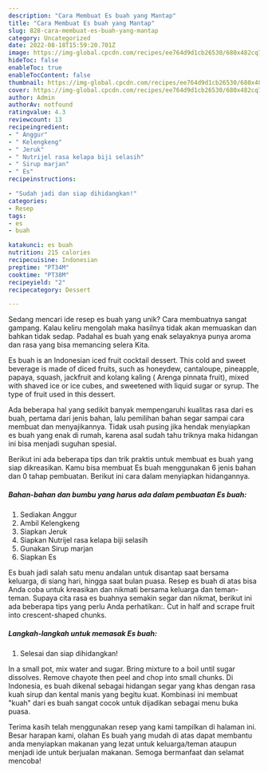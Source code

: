 ```yaml
---
description: "Cara Membuat Es buah yang Mantap"
title: "Cara Membuat Es buah yang Mantap"
slug: 828-cara-membuat-es-buah-yang-mantap
category: Uncategorized
date: 2022-08-18T15:59:20.701Z
image: https://img-global.cpcdn.com/recipes/ee764d9d1cb26530/680x482cq70/es-buah-foto-resep-utama.jpg
hideToc: false
enableToc: true
enableTocContent: false
thumbnail: https://img-global.cpcdn.com/recipes/ee764d9d1cb26530/680x482cq70/es-buah-foto-resep-utama.jpg
cover: https://img-global.cpcdn.com/recipes/ee764d9d1cb26530/680x482cq70/es-buah-foto-resep-utama.jpg
author: Admin
authorAv: notfound
ratingvalue: 4.3
reviewcount: 13
recipeingredient:
- " Anggur"
- " Kelengkeng"
- " Jeruk"
- " Nutrijel rasa kelapa biji selasih"
- " Sirup marjan"
- " Es"
recipeinstructions:

- "Sudah jadi dan siap dihidangkan!"
categories:
- Resep
tags:
- es
- buah

katakunci: es buah 
nutrition: 215 calories
recipecuisine: Indonesian
preptime: "PT34M"
cooktime: "PT38M"
recipeyield: "2"
recipecategory: Dessert

---
```





Sedang mencari ide resep es buah yang unik? Cara membuatnya sangat gampang. Kalau keliru mengolah maka hasilnya tidak akan memuaskan dan bahkan tidak sedap. Padahal es buah yang enak selayaknya punya aroma dan rasa yang bisa memancing selera Kita.





Es buah is an Indonesian iced fruit cocktail dessert. This cold and sweet beverage is made of diced fruits, such as honeydew, cantaloupe, pineapple, papaya, squash, jackfruit and kolang kaling ( Arenga pinnata fruit), mixed with shaved ice or ice cubes, and sweetened with liquid sugar or syrup. The type of fruit used in this dessert.

Ada beberapa hal yang sedikit banyak mempengaruhi kualitas rasa dari es buah, pertama dari jenis bahan, lalu pemilihan bahan segar sampai cara membuat dan menyajikannya. Tidak usah pusing jika hendak menyiapkan es buah yang enak di rumah, karena asal sudah tahu triknya maka hidangan ini bisa menjadi suguhan spesial.






Berikut ini ada beberapa tips dan trik praktis untuk membuat es buah yang siap dikreasikan. Kamu bisa membuat Es buah menggunakan 6 jenis bahan dan 0 tahap pembuatan. Berikut ini cara dalam menyiapkan hidangannya.

<!--inarticleads1-->

##### Bahan-bahan dan bumbu yang harus ada dalam pembuatan Es buah:

1. Sediakan  Anggur
1. Ambil  Kelengkeng
1. Siapkan  Jeruk
1. Siapkan  Nutrijel rasa kelapa biji selasih
1. Gunakan  Sirup marjan
1. Siapkan  Es


Es buah jadi salah satu menu andalan untuk disantap saat bersama keluarga, di siang hari, hingga saat bulan puasa. Resep es buah di atas bisa Anda coba untuk kreasikan dan nikmati bersama keluarga dan teman-teman. Supaya cita rasa es buahnya semakin segar dan nikmat, berikut ini ada beberapa tips yang perlu Anda perhatikan:. Cut in half and scrape fruit into crescent-shaped chunks. 

<!--inarticleads2-->

##### Langkah-langkah untuk memasak Es buah:


1. Selesai dan siap dihidangkan!

In a small pot, mix water and sugar. Bring mixture to a boil until sugar dissolves. Remove chayote then peel and chop into small chunks. Di Indonesia, es buah dikenal sebagai hidangan segar yang khas dengan rasa kuah sirup dan kental manis yang begitu kuat. Kombinasi ini membuat &#34;kuah&#34; dari es buah sangat cocok untuk dijadikan sebagai menu buka puasa. 

Terima kasih telah menggunakan resep yang kami tampilkan di halaman ini. Besar harapan kami, olahan Es buah yang mudah di atas dapat membantu anda menyiapkan makanan yang lezat untuk keluarga/teman ataupun menjadi ide untuk berjualan makanan. Semoga bermanfaat dan selamat mencoba!
